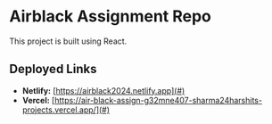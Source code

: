 # Airblack Assignment Repo

This project is built using React.

## Deployed Links

- **Netlify:** [https://airblack2024.netlify.app](#)
- **Vercel:** [https://air-black-assign-g32mne407-sharma24harshits-projects.vercel.app/](#)
